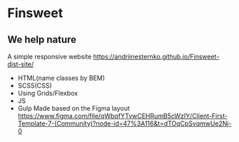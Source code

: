 # Finsweet
## We help nature


A simple responsive website https://andriinesternko.github.io/Finsweet-dist-site/
- HTML(name classes by BEM)
- SCSS(CSS)
- Using Grids/Flexbox
- JS
- Gulp
Made based on the Figma layout https://www.figma.com/file/qWbqfYTvwCEHRumB5cWzIY/Client-First-Template-7-(Community)?node-id=47%3A116&t=dTOqCpSvqmwUe2Nj-0

